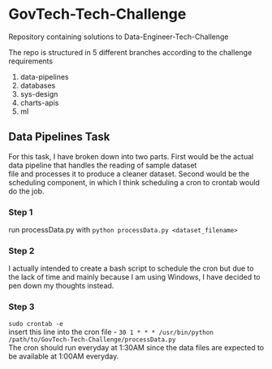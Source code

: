 # GovTech-Tech-Challenge
Repository containing solutions to Data-Engineer-Tech-Challenge

The repo is structured in 5 different branches according to the challenge requirements <br>
1. data-pipelines
2. databases
3. sys-design
4. charts-apis
5. ml

## Data Pipelines Task
For this task, I have broken down into two parts. First would be the actual data pipeline that handles the reading of sample dataset <br>
file and processes it to produce a cleaner dataset. Second would be the scheduling component, in which I think scheduling a cron to crontab would do the job. <br>

### Step 1
run processData.py with `python processData.py <dataset_filename>`

### Step 2
I actually intended to create a bash script to schedule the cron but due to the lack of time and mainly because I am using Windows, I have decided to
pen down my thoughts instead. 

### Step 3
`sudo crontab -e` <br>
insert this line into the cron file - `30 1 * * * /usr/bin/python /path/to/GovTech-Tech-Challenge/processData.py` <br>
The cron should run everyday at 1:30AM since the data files are expected to be available at 1:00AM everyday. 